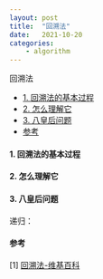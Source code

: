 ```yaml
---
layout: post
title:  "回溯法"
date:   2021-10-20
categories: 
    - algorithm
---
```


<head>
    <script src="https://cdn.mathjax.org/mathjax/latest/MathJax.js?config=TeX-AMS-MML_HTMLorMML" type="text/javascript"></script>
    <script type="text/x-mathjax-config">
        MathJax.Hub.Config({
            tex2jax: {
            skipTags: ['script', 'noscript', 'style', 'textarea', 'pre'],
            inlineMath: [['$','$']]
            }
        });
    </script>
</head>

回溯法

- [1. 回溯法的基本过程](#1-回溯法的基本过程)
- [2. 怎么理解它](#2-怎么理解它)
- [3. 八皇后问题](#3-八皇后问题)
- [参考](#参考)

#### 1. 回溯法的基本过程

#### 2. 怎么理解它

#### 3. 八皇后问题

递归：

#### 参考

<div id="refer-anchor-1"></div>

[1] [回溯法-维基百科](https://zh.wikipedia.org/wiki/%E5%9B%9E%E6%BA%AF%E6%B3%95)

